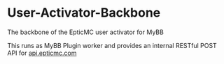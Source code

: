 # User-Activator-Backbone

The backbone of the EpticMC user activator for MyBB 

This runs as MyBB Plugin worker and provides an internal RESTful POST API for [api.epticmc.com](https://api.epticmc.com)
